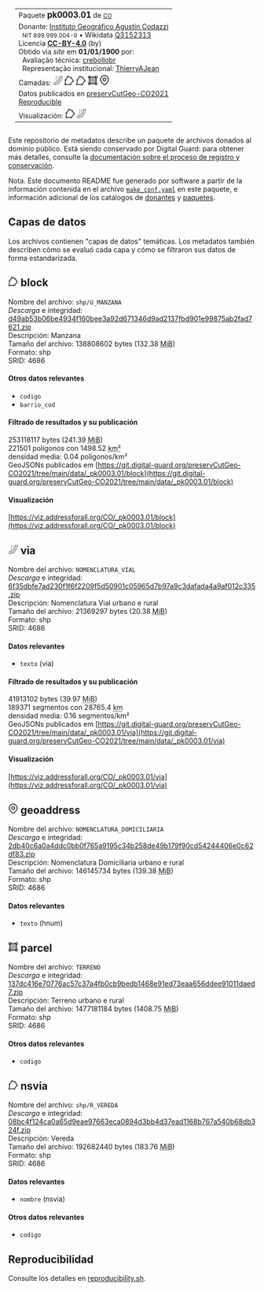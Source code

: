 <aside>
<table align="right" style="padding: 1em">
<tr><td>Paquete <big><b>pk0003.01</b></big> de <small><a target="_afacodes" title="Jurisdicción" href="https://afa.codes/CO">CO</a></small>
</td></tr>
<tr><td>
Donante: <a rel="external" target="_doador" href="https://www.igac.gov.co/">Instituto Geográfico Agustín Codazzi</a>
<br/>&nbsp; <small>NIT 899.999.004-9</small> • Wikidata <a rel="external" target="_doador" title="Enlace del descriptor Wikidata del donante" href="https://www.wikidata.org/wiki/Q3152313">Q3152313</a></small><br/>
Licencia <a rel="external" target="_doador" href="https://creativecommons.org/licenses/by/4.0/ "><b>CC-BY-4.0</b></a> (by)<br/>
Obtido via <i>site</i> em <b>01/01/1900</b> por:
<br/>&nbsp; Avaliação técnica: <a rel="external" target="_gitPerson" title="Usuario de Git" href="https://github.com/crebollobr">crebollobr</a>
<br/>&nbsp; Representação institucional: <a rel="external" target="_gitPerson" title="Usuario de" href="https://github.com/ThierryAJean">ThierryAJean</a><br/>
</td></tr>
<tr><td>Camadas: <a title="via" href="#-via"><img src="https://raw.githubusercontent.com/digital-guard/preserv/main/docs/assets/layerIcon-via.png" alt="via" width="20"/></a> <a title="block" href="#-block"><img src="https://raw.githubusercontent.com/digital-guard/preserv/main/docs/assets/layerIcon-block.png" alt="block" width="20"/></a> <a title="nsvia" href="#-nsvia"><img src="https://raw.githubusercontent.com/digital-guard/preserv/main/docs/assets/layerIcon-nsvia.png" alt="nsvia" width="20"/></a> <a title="parcel" href="#-parcel"><img src="https://raw.githubusercontent.com/digital-guard/preserv/main/docs/assets/layerIcon-parcel.png" alt="parcel" width="20"/></a> <a title="geoaddress" href="#-geoaddress"><img src="https://raw.githubusercontent.com/digital-guard/preserv/main/docs/assets/layerIcon-geoaddress.png" alt="geoaddress" width="20"/></a> </td></tr>
<tr><td>Datos publicados en <a href="https://git.digital-guard.org/preservCutGeo-CO2021/tree/main/data/_pk0003.01">preservCutGeo-CO2021</a><br/><a href="#reproducibilidad">Reproducible</a></td></tr>
<tr><td>Visualización: <a title="block" href="https://viz.addressforall.org/CO/_pk0003.01/block"><img src="https://raw.githubusercontent.com/digital-guard/preserv/main/docs/assets/layerIcon-block.png" alt="block" width="20"/></a> <a title="via" href="https://viz.addressforall.org/CO/_pk0003.01/via"><img src="https://raw.githubusercontent.com/digital-guard/preserv/main/docs/assets/layerIcon-via.png" alt="via" width="20"/></a> </td></tr>
</table>
</aside>

<section>

Este repositorio de metadatos describe un paquete de archivos donados al dominio público. Está siendo conservado por Digital Guard: para obtener más detalles, consulte la [documentación sobre el proceso de registro y conservación](https://wiki.addressforall.org/doc/Documentação_Digital-guard).

Nota. Este documento README fue generado por software a partir de la información contenida en el archivo [`make_conf.yaml`](https://git.digital-guard.org/preserv-CO/blob/main/data/_pk0003.01/make_conf.yaml) en este paquete, e información adicional de los catálogos de [donantes](https://git.digital-guard.org/preserv-BR/blob/main/data/donor.csv) y [paquetes](https://git.digital-guard.org/preserv-BR/blob/main/data/donatedPack.csv).

# Capas de datos

Los archivos contienen "capas de datos" temáticas. Los metadatos también describen cómo se evaluó cada capa y cómo se filtraron sus datos de forma estandarizada.

## <img src="https://raw.githubusercontent.com/digital-guard/preserv/main/docs/assets/layerIcon-block.png" alt="block" width="20"/> block

Nombre del archivo: `shp/U_MANZANA`<br/>*Descarga* e integridad: [d49ab53b06be4934f160bee3a92d671346d9ad2137fbd901e99875ab2fad7621.zip](http://dl.digital-guard.org/d49ab53b06be4934f160bee3a92d671346d9ad2137fbd901e99875ab2fad7621.zip)<br/>Descripción: Manzana<br/>Tamaño del archivo: 138808602 bytes (132.38 <abbr title="mebibyte">MiB</abbr>)<br/>Formato: shp<br/>SRID: 4686

#### Otros datos relevantes
* `codigo`
* `barrio_cod`

#### Filtrado de resultados y su publicación
253118117 bytes (241.39 <abbr title="mebibyte">MiB</abbr>)<br/>221501 polígonos con 1498.52 <abbr title="quilômetros quadrados">km²</abbr><br/>densidad media: 0.04 polígonos/km²<br/>GeoJSONs publicados em [https://git.digital-guard.org/preservCutGeo-CO2021/tree/main/data/_pk0003.01/block](https://git.digital-guard.org/preservCutGeo-CO2021/tree/main/data/_pk0003.01/block)

#### Visualización
[https://viz.addressforall.org/CO/_pk0003.01/block](https://viz.addressforall.org/CO/_pk0003.01/block)
## <img src="https://raw.githubusercontent.com/digital-guard/preserv/main/docs/assets/layerIcon-via.png" alt="via" width="20"/> via

Nombre del archivo: `NOMENCLATURA_VIAL`<br/>*Descarga* e integridad: [6f35dbfe7ad230f1f6f2209f5d50901c05965d7b97a9c3dafada4a9af012c335.zip](http://dl.digital-guard.org/6f35dbfe7ad230f1f6f2209f5d50901c05965d7b97a9c3dafada4a9af012c335.zip)<br/>Descripción: Nomenclatura Vial urbano e rural<br/>Tamaño del archivo: 21369297 bytes (20.38 <abbr title="mebibyte">MiB</abbr>)<br/>Formato: shp<br/>SRID: 4686

#### Datos relevantes
* `texto` (via)

#### Filtrado de resultados y su publicación
41913102 bytes (39.97 <abbr title="mebibyte">MiB</abbr>)<br/>189371 segmentos con 28765.4 <abbr title="quilômetros">km</abbr><br/>densidad media: 0.16 segmentos/km²<br/>GeoJSONs publicados em [https://git.digital-guard.org/preservCutGeo-CO2021/tree/main/data/_pk0003.01/via](https://git.digital-guard.org/preservCutGeo-CO2021/tree/main/data/_pk0003.01/via)

#### Visualización
[https://viz.addressforall.org/CO/_pk0003.01/via](https://viz.addressforall.org/CO/_pk0003.01/via)
## <img src="https://raw.githubusercontent.com/digital-guard/preserv/main/docs/assets/layerIcon-geoaddress.png" alt="geoaddress" width="20"/> geoaddress

Nombre del archivo: `NOMENCLATURA_DOMICILIARIA`<br/>*Descarga* e integridad: [2db40c6a0a4ddc0bb0f765a9195c34b258de49b179f90cd54244406e0c62df83.zip](http://dl.digital-guard.org/2db40c6a0a4ddc0bb0f765a9195c34b258de49b179f90cd54244406e0c62df83.zip)<br/>Descripción: Nomenclatura Domiciliaria urbano e rural<br/>Tamaño del archivo: 146145734 bytes (139.38 <abbr title="mebibyte">MiB</abbr>)<br/>Formato: shp<br/>SRID: 4686

#### Datos relevantes
* `texto` (hnum)

## <img src="https://raw.githubusercontent.com/digital-guard/preserv/main/docs/assets/layerIcon-parcel.png" alt="parcel" width="20"/> parcel

Nombre del archivo: `TERRENO`<br/>*Descarga* e integridad: [137dc416e70776ac57c37a4fb0cb9bedb1468e91ed73eaa656ddee91011daed7.zip](http://dl.digital-guard.org/137dc416e70776ac57c37a4fb0cb9bedb1468e91ed73eaa656ddee91011daed7.zip)<br/>Descripción: Terreno urbano e rural<br/>Tamaño del archivo: 1477181184 bytes (1408.75 <abbr title="mebibyte">MiB</abbr>)<br/>Formato: shp<br/>SRID: 4686

#### Otros datos relevantes
* `codigo`

## <img src="https://raw.githubusercontent.com/digital-guard/preserv/main/docs/assets/layerIcon-nsvia.png" alt="nsvia" width="20"/> nsvia

Nombre del archivo: `shp/R_VEREDA`<br/>*Descarga* e integridad: [08bc4f124ca0a65d9eae97663eca0894d3bb4d37ead1168b767a540b68db324f.zip](http://dl.digital-guard.org/08bc4f124ca0a65d9eae97663eca0894d3bb4d37ead1168b767a540b68db324f.zip)<br/>Descripción: Vereda<br/>Tamaño del archivo: 192682440 bytes (183.76 <abbr title="mebibyte">MiB</abbr>)<br/>Formato: shp<br/>SRID: 4686

#### Datos relevantes
* `nombre` (nsvia)

#### Otros datos relevantes
* `codigo`

</section>
<section>

# Reproducibilidad

Consulte los detalles en [reproducibility.sh](https://git.digital-guard.org/preserv-CO/blob/main/data/_pk0003.01/reproducibility.sh).

</section>

